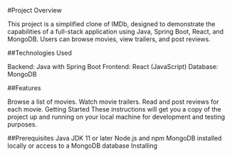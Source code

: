 #Project Overview

This project is a simplified clone of IMDb, designed to demonstrate the capabilities of a full-stack application using Java, Spring Boot, React, and MongoDB. Users can browse movies, view trailers, and post reviews.

##Technologies Used

Backend: Java with Spring Boot
Frontend: React (JavaScript)
Database: MongoDB

##Features

Browse a list of movies.
Watch movie trailers.
Read and post reviews for each movie.
Getting Started
These instructions will get you a copy of the project up and running on your local machine for development and testing purposes.

##Prerequisites
Java JDK 11 or later
Node.js and npm
MongoDB installed locally or access to a MongoDB database
Installing
